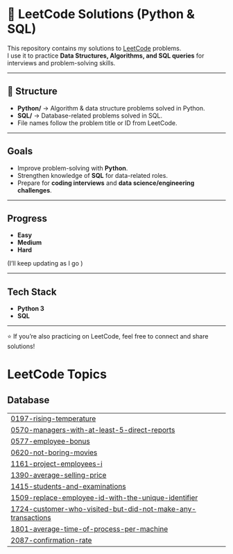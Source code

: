 # 📝 LeetCode Solutions (Python & SQL)

This repository contains my solutions to [LeetCode](https://leetcode.com/) problems.  
I use it to practice **Data Structures, Algorithms, and SQL queries** for interviews and problem-solving skills.  

---

## 📂 Structure
- **Python/** → Algorithm & data structure problems solved in Python.  
- **SQL/** → Database-related problems solved in SQL.  
- File names follow the problem title or ID from LeetCode.  

---

##  Goals
- Improve problem-solving with **Python**.  
- Strengthen knowledge of **SQL** for data-related roles.  
- Prepare for **coding interviews** and **data science/engineering challenges**.  

---

##  Progress
- **Easy**   
- **Medium**  
- **Hard**  

(I’ll keep updating as I go )

---

##  Tech Stack
- **Python 3**   
- **SQL** 

---

⭐ If you’re also practicing on LeetCode, feel free to connect and share solutions!

<!---LeetCode Topics Start-->
# LeetCode Topics
## Database
|  |
| ------- |
| [0197-rising-temperature](https://github.com/soniya2504/Leedcode_Solution/tree/master/0197-rising-temperature) |
| [0570-managers-with-at-least-5-direct-reports](https://github.com/soniya2504/Leedcode_Solution/tree/master/0570-managers-with-at-least-5-direct-reports) |
| [0577-employee-bonus](https://github.com/soniya2504/Leedcode_Solution/tree/master/0577-employee-bonus) |
| [0620-not-boring-movies](https://github.com/soniya2504/Leedcode_Solution/tree/master/0620-not-boring-movies) |
| [1161-project-employees-i](https://github.com/soniya2504/Leedcode_Solution/tree/master/1161-project-employees-i) |
| [1390-average-selling-price](https://github.com/soniya2504/Leedcode_Solution/tree/master/1390-average-selling-price) |
| [1415-students-and-examinations](https://github.com/soniya2504/Leedcode_Solution/tree/master/1415-students-and-examinations) |
| [1509-replace-employee-id-with-the-unique-identifier](https://github.com/soniya2504/Leedcode_Solution/tree/master/1509-replace-employee-id-with-the-unique-identifier) |
| [1724-customer-who-visited-but-did-not-make-any-transactions](https://github.com/soniya2504/Leedcode_Solution/tree/master/1724-customer-who-visited-but-did-not-make-any-transactions) |
| [1801-average-time-of-process-per-machine](https://github.com/soniya2504/Leedcode_Solution/tree/master/1801-average-time-of-process-per-machine) |
| [2087-confirmation-rate](https://github.com/soniya2504/Leedcode_Solution/tree/master/2087-confirmation-rate) |
<!---LeetCode Topics End-->